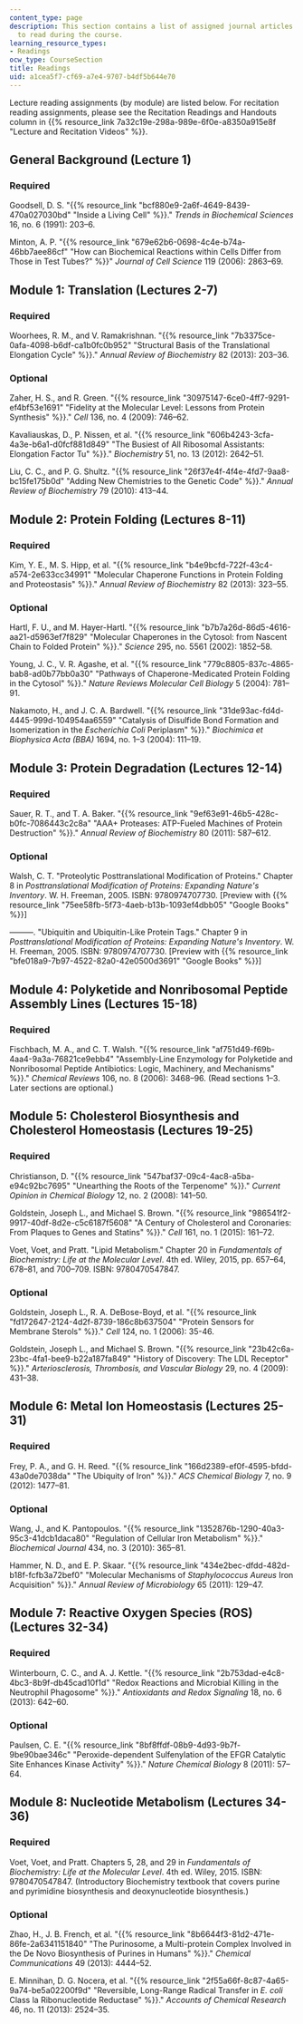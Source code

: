 ```yaml
---
content_type: page
description: This section contains a list of assigned journal articles for students
  to read during the course.
learning_resource_types:
- Readings
ocw_type: CourseSection
title: Readings
uid: a1cea5f7-cf69-a7e4-9707-b4df5b644e70
---
```


Lecture reading assignments (by module) are listed below. For recitation reading assignments, please see the Recitation Readings and Handouts column in {{% resource_link 7a32c19e-298a-989e-6f0e-a8350a915e8f "Lecture and Recitation Videos" %}}.

General Background (Lecture 1)
------------------------------

### Required

Goodsell, D. S. "{{% resource_link "bcf880e9-2a6f-4649-8439-470a027030bd" "Inside a Living Cell" %}}." _Trends in Biochemical Sciences_ 16, no. 6 (1991): 203–6.

Minton, A. P. "{{% resource_link "679e62b6-0698-4c4e-b74a-46bb7aee86cf" "How can Biochemical Reactions within Cells Differ from Those in Test Tubes?" %}}" _Journal of Cell Science_ 119 (2006): 2863–69.

Module 1: Translation (Lectures 2-7)
------------------------------------

### Required

Woorhees, R. M., and V. Ramakrishnan. "{{% resource_link "7b3375ce-0afa-4098-b6df-ca1b0fc0b952" "Structural Basis of the Translational Elongation Cycle" %}}." _Annual Review of Biochemistry_ 82 (2013): 203–36.

### Optional

Zaher, H. S., and R. Green. "{{% resource_link "30975147-6ce0-4ff7-9291-ef4bf53e1691" "Fidelity at the Molecular Level: Lessons from Protein Synthesis" %}}." _Cell_ 136, no. 4 (2009): 746–62.

Kavaliauskas, D., P. Nissen, et al. "{{% resource_link "606b4243-3cfa-4a3e-b6a1-d0fcf881d849" "The Busiest of All Ribosomal Assistants: Elongation Factor Tu" %}}." _Biochemistry_ 51, no. 13 (2012): 2642–51.

Liu, C. C., and P. G. Shultz. "{{% resource_link "26f37e4f-4f4e-4fd7-9aa8-bc15fe175b0d" "Adding New Chemistries to the Genetic Code" %}}." _Annual Review of Biochemistry_ 79 (2010): 413–44.

Module 2: Protein Folding (Lectures 8-11)
-----------------------------------------

### Required

Kim, Y. E., M. S. Hipp, et al. "{{% resource_link "b4e9bcfd-722f-43c4-a574-2e633cc34991" "Molecular Chaperone Functions in Protein Folding and Proteostasis" %}}." _Annual Review of Biochemistry_ 82 (2013): 323–55.

### Optional

Hartl, F. U., and M. Hayer-Hartl. "{{% resource_link "b7b7a26d-86d5-4616-aa21-d5963ef7f829" "Molecular Chaperones in the Cytosol: from Nascent Chain to Folded Protein" %}}." _Science_ 295, no. 5561 (2002): 1852–58.

Young, J. C., V. R. Agashe, et al. "{{% resource_link "779c8805-837c-4865-bab8-ad0b77bb0a30" "Pathways of Chaperone-Medicated Protein Folding in the Cytosol" %}}." _Nature Reviews Molecular Cell Biology_ 5 (2004): 781–91.

Nakamoto, H., and J. C. A. Bardwell. "{{% resource_link "31de93ac-fd4d-4445-999d-104954aa6559" "Catalysis of Disulfide Bond Formation and Isomerization in the _Escherichia Coli_ Periplasm" %}}." _Biochimica et Biophysica Acta (BBA)_ 1694, no. 1–3 (2004): 111–19.

Module 3: Protein Degradation (Lectures 12-14)
----------------------------------------------

### Required

Sauer, R. T., and T. A. Baker. "{{% resource_link "9ef63e91-46b5-428c-b0fc-7086443c2c8a" "AAA+ Proteases: ATP-Fueled Machines of Protein Destruction" %}}." _Annual Review of Biochemistry_ 80 (2011): 587–612.

### Optional

Walsh, C. T. "Proteolytic Posttranslational Modification of Proteins." Chapter 8 in _Posttranslational Modification of Proteins: Expanding Nature's Inventory_. W. H. Freeman, 2005. ISBN: 9780974707730. \[Preview with {{% resource_link "75ee58fb-5f73-4aeb-b13b-1093ef4dbb05" "Google Books" %}}\]

———. "Ubiquitin and Ubiquitin-Like Protein Tags." Chapter 9 in _Posttranslational Modification of Proteins: Expanding Nature's Inventory_. W. H. Freeman, 2005. ISBN: 9780974707730. \[Preview with {{% resource_link "bfe018a9-7b97-4522-82a0-42e0500d3691" "Google Books" %}}\]

Module 4: Polyketide and Nonribosomal Peptide Assembly Lines (Lectures 15-18)
-----------------------------------------------------------------------------

### Required

Fischbach, M. A., and C. T. Walsh. "{{% resource_link "af751d49-f69b-4aa4-9a3a-76821ce9ebb4" "Assembly-Line Enzymology for Polyketide and Nonribosomal Peptide Antibiotics: Logic, Machinery, and Mechanisms" %}}." _Chemical Reviews_ 106, no. 8 (2006): 3468–96. (Read sections 1–3. Later sections are optional.)

Module 5: Cholesterol Biosynthesis and Cholesterol Homeostasis (Lectures 19-25)
-------------------------------------------------------------------------------

### Required

Christianson, D. "{{% resource_link "547baf37-09c4-4ac8-a5ba-e94c92bc7695" "Unearthing the Roots of the Terpenome" %}}." _Current Opinion in Chemical Biology_ 12, no. 2 (2008): 141–50.

Goldstein, Joseph L., and Michael S. Brown. "{{% resource_link "986541f2-9917-40df-8d2e-c5c6187f5608" "A Century of Cholesterol and Coronaries: From Plaques to Genes and Statins" %}}." _Cell_ 161, no. 1 (2015): 161–72.

Voet, Voet, and Pratt. "Lipid Metabolism." Chapter 20 in _Fundamentals of Biochemistry: Life at the Molecular Level_. 4th ed. Wiley, 2015, pp. 657–64, 678–81, and 700–709. ISBN: 9780470547847.

### Optional

Goldstein, Joseph L., R. A. DeBose-Boyd, et al. "{{% resource_link "fd172647-2124-4d2f-8739-186c8b637504" "Protein Sensors for Membrane Sterols" %}}." _Cell_ 124, no. 1 (2006): 35-46.

Goldstein, Joseph L., and Michael S. Brown. "{{% resource_link "23b42c6a-23bc-4fa1-bee9-b22a187fa849" "History of Discovery: The LDL Receptor" %}}." _Arteriosclerosis, Thrombosis, and Vascular Biology_ 29, no. 4 (2009): 431–38.

Module 6: Metal Ion Homeostasis (Lectures 25-31)
------------------------------------------------

### Required

Frey, P. A., and G. H. Reed. "{{% resource_link "166d2389-ef0f-4595-bfdd-43a0de7038da" "The Ubiquity of Iron" %}}." _ACS Chemical Biology_ 7, no. 9 (2012): 1477–81.

### Optional

Wang, J., and K. Pantopoulos. "{{% resource_link "1352876b-1290-40a3-95c3-41dcb1daca80" "Regulation of Cellular Iron Metabolism" %}}." _Biochemical Journal_ 434, no. 3 (2010): 365–81.

Hammer, N. D., and E. P. Skaar. "{{% resource_link "434e2bec-dfdd-482d-b18f-fcfb3a72bef0" "Molecular Mechanisms of _Staphylococcus Aureus_ Iron Acquisition" %}}." _Annual Review of Microbiology_ 65 (2011): 129–47.

Module 7: Reactive Oxygen Species (ROS) (Lectures 32-34)
--------------------------------------------------------

### Required

Winterbourn, C. C., and A. J. Kettle. "{{% resource_link "2b753dad-e4c8-4bc3-8b9f-db45cad10f1d" "Redox Reactions and Microbial Killing in the Neutrophil Phagosome" %}}." _Antioxidants and Redox Signaling_ 18, no. 6 (2013): 642–60.

### Optional

Paulsen, C. E. "{{% resource_link "8bf8ffdf-08b9-4d93-9b7f-9be90bae346c" "Peroxide-dependent Sulfenylation of the EFGR Catalytic Site Enhances Kinase Activity" %}}." _Nature Chemical Biology_ 8 (2011): 57–64.

Module 8: Nucleotide Metabolism (Lectures 34-36)
------------------------------------------------

### Required

Voet, Voet, and Pratt. Chapters 5, 28, and 29 in _Fundamentals of Biochemistry: Life at the Molecular Level_. 4th ed. Wiley, 2015. ISBN: 9780470547847. (Introductory Biochemistry textbook that covers purine and pyrimidine biosynthesis and deoxynucleotide biosynthesis.)

### Optional

Zhao, H., J. B. French, et al. "{{% resource_link "8b6644f3-81d2-471e-86fe-2a6341151840" "The Purinosome, a Multi-protein Complex Involved in the De Novo Biosynthesis of Purines in Humans" %}}." _Chemical Communications_ 49 (2013): 4444–52.

E. Minnihan, D. G. Nocera, et al. "{{% resource_link "2f55a66f-8c87-4a65-9a74-be5a02200f9d" "Reversible, Long-Range Radical Transfer in _E. coli_ Class la Ribonucleotide Reductase" %}}." _Accounts of Chemical Research_ 46, no. 11 (2013): 2524–35.